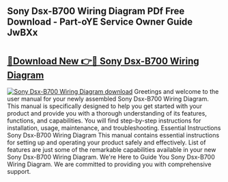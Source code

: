 ## Sony Dsx-B700 Wiring Diagram PDf Free Download - Part-oYE Service Owner Guide JwBXx

# <h2><a href="http://dfpnc9p.blite.top/?on=Sony+Dsx-B700+Wiring+Diagram">🔗Download New 👉🔴 Sony Dsx-B700 Wiring Diagram</a></h2>

[![Sony Dsx-B700 Wiring Diagram download](https://i.imgur.com/lujVjoI.png)](http://dfpnc9p.blite.top/?on=Sony+Dsx-B700+Wiring+Diagram)
Greetings and welcome to the user manual for your newly assembled Sony Dsx-B700 Wiring Diagram. This manual is specifically designed to help you get started with your product and provide you with a thorough understanding of its features, functions, and capabilities. You will find step-by-step instructions for installation, usage, maintenance, and troubleshooting. Essential Instructions Sony Dsx-B700 Wiring Diagram This manual contains essential instructions for setting up and operating your product safely and effectively. List of features are just some of the remarkable capabilities available in your new Sony Dsx-B700 Wiring Diagram. We're Here to Guide You Sony Dsx-B700 Wiring Diagram. We are committed to providing you with comprehensive support.
